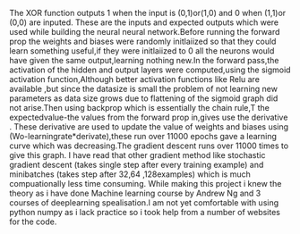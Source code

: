 The XOR function outputs 1 when the input is (0,1)or(1,0) and 0 when (1,1)or (0,0) are inputed.
These are the inputs and expected outputs which were used while building the neural 
neural network.Before running the forward prop the weights and biases were randomly initlaiized  so that they could learn something useful,if they were initlaiized to 0
all the neurons would have given the same output,learning nothing new.In the forward pass,the activation of the hidden and output layers were computed,using
the sigmoid activation function,Although better activation functions like Relu are available ,but since the datasize is small the problem of
not learning new parameters as data size grows due to flattening of the sigmoid graph did not arise.Then using backprop which is essentially the chain rule,T
the expectedvalue-the values from the forward prop in,gives use the derivative .
These derivative are used to update the value of weights and biases
using (Wo-learningrate*derivate),these run over 11000 epochs gave a learning curve which was decreasing.The gradient descent runs over 11000 times to give this graph.
I have read that other gradient method like stochastic gradient descent (takes single step after every training example) and minibatches (takes
step after 32,64 ,128examples) which is much compuationally less time consuming.
While making this project i knew the theory as i have done Machine learning course by Andrew Ng and 3 courses of deeplearning spealisation.I am not
yet comfortable with using python numpy as i lack practice so i took  help from a number of websites for the code.
